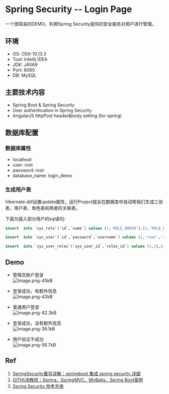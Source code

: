 # Spring Security -- Login Page
一个很简易的DEMO，利用Spring Security提供的安全服务对用户进行管理。

## 环境
- OS: OSX-10.13.3
- Tool: Intellij IDEA
- JDK: JAVA9
- Port: 8080
- DB: MySQL

## 主要技术内容  
- Spring Boot & Spring Security
- User authentication in Spring Security
- AngularJS httpPost header&body setting (for spring)

## 数据库配置

### 数据库属性
- localhost   
- user: root   
- password: root  
- database_name: login_demo

### 生成用户表

hibernate.ddl设置update属性，运行Project就会在数据库中自动帮我们生成三张表，用户表、角色表和两者的关联表。

下面为插入部分用户的sql语句:  
```sql
insert  into `sys_role`(`id`,`name`) values (1,'ROLE_ADMIN'),(2,'ROLE_USER');

insert  into `sys_user`(`id`,`password`,`username`) values (1,'root','root'),(2,'sang','sang');

insert  into `sys_user_roles`(`sys_user_id`,`roles_id`) values (1,1),(2,2);
```

## Demo
- 管理员账户登录  
![image.png-45kB][1]

- 登录成功，有额外信息  
![image.png-42kB][2]

- 普通用户登录  
![image.png-42.3kB][3]

- 登录成功，没有额外信息  
![image.png-36.1kB][4]

- 用户验证不成功  
![image.png-56.7kB][5]

## Ref
1. [SpringSecurity重写详解：springboot 集成 spring security 详细][6]  
2. [GITHUB教程：Spring、SpringMVC、MyBatis、Spring Boot案例][7]  
3. [Spring Security 参考手册][8]  


  [1]: http://static.zybuluo.com/yylllyy/nj7lktr7gacjq7fj5g71yl3u/image.png
  [2]: http://static.zybuluo.com/yylllyy/0zdj8314nirdxkte1luktjpj/image.png
  [3]: http://static.zybuluo.com/yylllyy/y1bpxbafrn3d92yklqnzhhhx/image.png
  [4]: http://static.zybuluo.com/yylllyy/fijftcdnrtlpxpbj8d5dftlc/image.png
  [5]: http://static.zybuluo.com/yylllyy/64h9ve6s413ne1mz80o2n9d5/image.png
  [6]: https://blog.csdn.net/qq_29580525/article/details/79317969
  [7]: https://github.com/lenve/JavaEETest
  [8]: https://springcloud.cc/spring-security-zhcn.html#tech-intro-web-authentication
